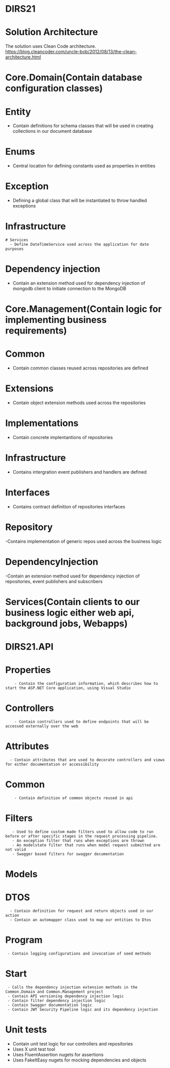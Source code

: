 # DIRS21

# Solution Architecture
The solution uses Clean Code architecture.
https://blog.cleancoder.com/uncle-bob/2012/08/13/the-clean-architecture.html


# Core.Domain(Contain database configuration classes)
 # Entity
   - Contain definitions for schema classes that will be used in creating collections in our document database
 # Enums
   - Central location for defining constants used as properties in entities
 # Exception
   - Defining a global class that will be instantiated to throw handled exceptions
 # Infrastructure
	# Services
	  - Define DateTimeService used across the application for date purposes
 # Dependency injection 
   - Contain an extension method  used for dependency injection of mongodb client to initiate connection to the MongoDB

# Core.Management(Contain logic for implementing business requirements)
  # Common
   - Contain common classes reused across repositories are defined
  # Extensions
   - Contain object extension methods used across the repositories
  # Implementations
   - Contain concrete implentantions of repositories
  # Infrastructure
   - Contains intergration event publishers and handlers are defined
  # Interfaces
   - Contains contract definition of repositories interfaces
  # Repository
   -Contains implementation of generic repos used across the business logic
  # DependencyInjection
   -Contain an extension method  used for dependency injection of repositories, event publishers and subscribers
  
# Services(Contain clients to our business logic either web api, background jobs, Webapps)
  # DIRS21.API
   # Properties
	    - Contain the configuration information, which describes how to start the ASP.NET Core application, using Visual Studio
   # Controllers
	    - Contain controllers used to define endpoints that will be accessed externally over the web
   # Attributes
      - Contain attributes that are used to decorate controllers and views for either documentation or accessibility
   # Common
	    - Contain definition of common objects reused in api
   # Filters
	   - Used to define custom made filters used to allow code to run before or after specific stages in the request processing pipeline.
	   - An exception filter that runs when exceptions are thrown
	   - An modelstate filter that runs when model request submitted are not valid
	   - Swagger based filters for swagger documentation
   # Models
   # DTOS
	  - Contain definition for request and return objects used in our action
	  - Contain an automapper class used to map our entities to Dtos
  # Program
     - Contain logging configurations and invocation of seed methods
  # Start
	 - Calls the dependency injection extension methods in the Common.Domain and Common.Management project
	 - Contain API versioning dependency injection logic
	 - Contain filter dependency injection logic
	 - Contain Swagger documentation logic
	 - Contain JWT Security Pipeline logic and its dependency injection

# Unit tests
 - Contain unit test logic for our controllers and repositories
 - Uses X unit test tool
 - Uses FluentAssertion nugets for assertions
 - Uses FakeItEasy nugets for mocking dependencies and objects

